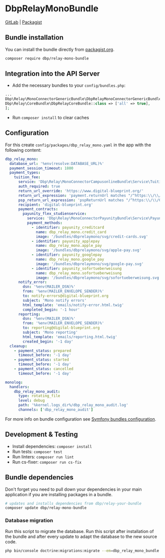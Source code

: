 # DbpRelayMonoBundle

[GitLab](https://gitlab.tugraz.at/dbp/relay/dbp-relay-mono-bundle) |
[Packagist](https://packagist.org/packages/dbp/relay-mono-bundle)

## Bundle installation

You can install the bundle directly from [packagist.org](https://packagist.org/packages/dbp/relay-mono-bundle).

```bash
composer require dbp/relay-mono-bundle
```

## Integration into the API Server

* Add the necessary bundles to your `config/bundles.php`:

```php
...
Dbp\Relay\MonoConnectorGenericBundle\DbpRelayMonoConnectorGenericBundle::class => ['all' => true],
Dbp\Relay\CoreBundle\DbpRelayCoreBundle::class => ['all' => true],
];
```

* Run `composer install` to clear caches

## Configuration

For this create `config/packages/dbp_relay_mono.yaml` in the app with the following
content:

```yaml
dbp_relay_mono:
  database_url: '%env(resolve:DATABASE_URL)%'
  payment_session_timeout: 1800
  payment_types:
    tuition_fee:
      service: 'Dbp\Relay\MonoConnectorCampusonlineBundle\Service\TuitionFeeService'
      auth_required: true
      return_url_override: 'https://www.digital-blueprint.org/'
      return_url_expression: 'payment.returnUrl matches "/^https:\\/\\/www\\.digital\\-blueprint\\.org\\//"'
      psp_return_url_expression: 'pspReturnUrl matches "/^https:\\/\\/0\\.0\\.0\\.0:8001\\//"'
      recipient: 'digital-blueprint.org'
      payment_contracts:
        payunity_flex_studienservice:
          service: 'Dbp\Relay\MonoConnectorPayunityBundle\Service\PayunityFlexService'
          payment_methods:
            - identifier: payunity_creditcard
              name: dbp_relay_mono.credit_card
              image: '/bundles/dbprelaymono/svg/credit-cards.svg'
            - identifier: payunity_applepay
              name: dbp_relay_mono.apple_pay
              image: '/bundles/dbprelaymono/svg/apple-pay.svg'
            - identifier: payunity_googlepay
              name: dbp_relay_mono.google_pay
              image: '/bundles/dbprelaymono/svg/google-pay.svg'
            - identifier: payunity_sofortueberweisung
              name: dbp_relay_mono.sofortueberweisung
              image: '/bundles/dbprelaymono/svg/sofortueberweisung.svg'
      notify_error:
        dsn: '%env(MAILER_DSN)%'
        from: '%env(MAILER_ENVELOPE_SENDER)%'
        to: notify-errors@digital-blueprint.org
        subject: 'Mono notify errors'
        html_template: 'emails/notify-error.html.twig'
        completed_begin: '-1 hour'
      reporting:
        dsn: '%env(MAILER_DSN)%'
        from: '%env(MAILER_ENVELOPE_SENDER)%'
        to: reporting@digital-blueprint.org
        subject: 'Mono reporting'
        html_template: 'emails/reporting.html.twig'
        created_begin: '-1 day'
  cleanup:
    - payment_status: prepared
      timeout_before: '-1 day'
    - payment_status: started
      timeout_before: '-1 day'
    - payment_status: cancelled
      timeout_before: '-1 day'

monolog:
  handlers:
    dbp_relay_mono_audit:
      type: rotating_file
      level: debug
      path: '%kernel.logs_dir%/dbp_relay_mono_audit.log'
      channels: ['dbp_relay_mono_audit']
```

For more info on bundle configuration see [Symfony bundles configuration](https://symfony.com/doc/current/bundles/configuration.html).

## Development & Testing

* Install dependencies: `composer install`
* Run tests: `composer test`
* Run linters: `composer run lint`
* Run cs-fixer: `composer run cs-fix`

## Bundle dependencies

Don't forget you need to pull down your dependencies in your main application if you are installing packages in a bundle.

```bash
# updates and installs dependencies from dbp/relay-your-bundle
composer update dbp/relay-mono-bundle
```

### Database migration

Run this script to migrate the database. Run this script after installation of the bundle and
after every update to adapt the database to the new source code.

```bash
php bin/console doctrine:migrations:migrate --em=dbp_relay_mono_bundle
```
